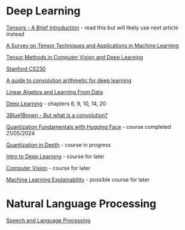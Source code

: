 # Deep Learning

[Tensors - A Brief Introduction](https://ieeexplore.ieee.org/stamp/stamp.jsp?arnumber=6784037) - read this but will likely use next article instead

[A Survey on Tensor Techniques and Applications in Machine Learning](https://ieeexplore.ieee.org/stamp/stamp.jsp?tp=&arnumber=8884203)

[Tensor Methods in Computer Vision and Deep Learning](https://ieeexplore.ieee.org/stamp/stamp.jsp?arnumber=9420085)

[Stanford CS230](https://cs230.stanford.edu/syllabus/)

[A guide to convolution arithmetic for deep
learning](https://arxiv.org/pdf/1603.07285)

[Linear Algebra and Learning From Data](http://staff.ustc.edu.cn/~ynyang/2023/books/8.pdf)

[Deep Learning](https://www.deeplearningbook.org/) - chapters 6, 9, 10, 14, 20

[3Blue1Brown - But what is a convolution?](https://www.youtube.com/watch?v=KuXjwB4LzSA)

[Quantization Fundamentals with Hugging Face](https://www.deeplearning.ai/short-courses/quantization-fundamentals-with-hugging-face/) - course completed 21/05/2024

[Quantization in Depth](https://www.deeplearning.ai/short-courses/quantization-in-depth/) - course in progress

[Intro to Deep Learning](https://www.kaggle.com/learn/intro-to-deep-learning) - course for later

[Computer Vision](https://www.kaggle.com/learn/computer-vision) - course for later

[Machine Learning Explainability](https://www.kaggle.com/learn/machine-learning-explainability) - possible course for later

# Natural Language Processing 

[Speech and Language Processing](https://web.stanford.edu/~jurafsky/slp3/ed3bookfeb3_2024.pdf)